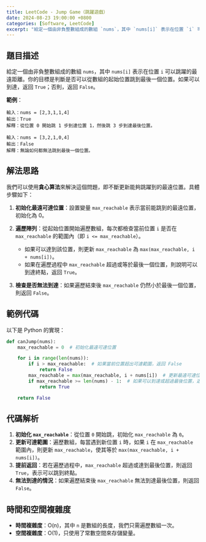 ```yaml
---
title: LeetCode - Jump Game（跳躍遊戲）
date: 2024-08-23 19:00:00 +0800
categories: [Software, LeetCode]
excerpt: "給定一個由非負整數組成的數組 `nums`，其中 `nums[i]` 表示在位置 `i` 可以跳躍的最遠距離。你的目標是判斷是否可以從數組的起始位置跳到最後一個位置。如果可以到達，返回 `True`；否則，返回 `False`"
---
```


## 題目描述
給定一個由非負整數組成的數組 `nums`，其中 `nums[i]` 表示在位置 `i` 可以跳躍的最遠距離。你的目標是判斷是否可以從數組的起始位置跳到最後一個位置。如果可以到達，返回 `True`；否則，返回 `False`。

**範例**：

```
輸入：nums = [2,3,1,1,4]
輸出：True
解釋：從位置 0 開始跳 1 步到達位置 1，然後跳 3 步到達最後位置。
```

```
輸入：nums = [3,2,1,0,4]
輸出：False
解釋：無論如何都無法跳到最後一個位置。
```

## 解法思路
我們可以使用**貪心算法**來解決這個問題，即不斷更新能夠跳躍到的最遠位置。具體步驟如下：

1. **初始化最遠可達位置**：設置變量 `max_reachable` 表示當前能跳到的最遠位置，初始化為 0。
   
2. **遍歷陣列**：從起始位置開始遍歷數組，每次都檢查當前位置 `i` 是否在 `max_reachable` 的範圍內（即 `i <= max_reachable`）。
   - 如果可以達到該位置，則更新 `max_reachable` 為 `max(max_reachable, i + nums[i])`。
   - 如果在遍歷過程中 `max_reachable` 超過或等於最後一個位置，則說明可以到達終點，返回 `True`。
   
3. **檢查是否無法到達**：如果遍歷結束後 `max_reachable` 仍然小於最後一個位置，則返回 `False`。

## 範例代碼

以下是 Python 的實現：

```python
def canJump(nums):
    max_reachable = 0  # 初始化最遠可達位置

    for i in range(len(nums)):
        if i > max_reachable:  # 如果當前位置超出可達範圍，返回 False
            return False
        max_reachable = max(max_reachable, i + nums[i])  # 更新最遠可達位置
        if max_reachable >= len(nums) - 1:  # 如果可以到達或超過最後位置，返回 True
            return True

    return False
```

## 代碼解析
1. **初始化 `max_reachable`**：從位置 `0` 開始跳，初始化 `max_reachable` 為 `0`。
2. **更新可達範圍**：遍歷數組，每當遇到新位置 `i` 時，如果 `i` 在 `max_reachable` 範圍內，則更新 `max_reachable`，使其等於 `max(max_reachable, i + nums[i])`。
3. **提前返回**：若在遍歷過程中，`max_reachable` 超過或達到最後位置，則返回 `True`，表示可以跳到終點。
4. **無法到達的情況**：如果遍歷結束後 `max_reachable` 無法到達最後位置，則返回 `False`。

## 時間和空間複雜度
- **時間複雜度**：O(n)，其中 `n` 是數組的長度，我們只需遍歷數組一次。
- **空間複雜度**：O(1)，只使用了常數空間來存儲變量。
